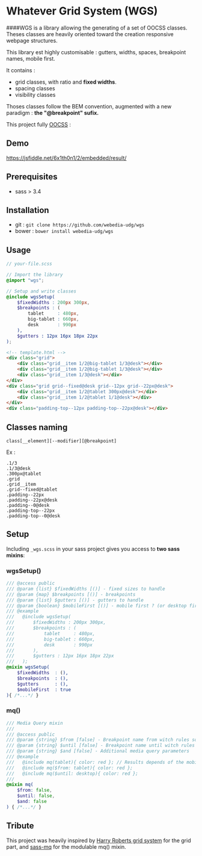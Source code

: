 Whatever Grid System (WGS)
===

####WGS is a library allowing the generating of a set of OOCSS classes. Theses classes are heavily oriented toward the creation responsive webpage structures.

This library est highly customisable : gutters, widths, spaces, breakpoint names, mobile first.

It contains :

* grid classes, with ratio and **fixed widths**.
* spacing classes
* visibility classes

Thoses classes follow the BEM convention, augmented with a new paradigm : **the "@breakpoint" sufix.**

This project fully [OOCSS](https://github.com/stubbornella/oocss/wiki) :

## Demo

https://jsfiddle.net/6x1th0n1/2/embedded/result/

## Prerequisites

* sass > 3.4

## Installation

* git : ``git clone https://github.com/webedia-udg/wgs``
* bower : ``bower install webedia-udg/wgs``

## Usage

```scss
// your-file.scss

// Import the library
@import "wgs";

// Setup and write classes
@include wgsSetup(
    $fixedWidths : 200px 300px,
    $breakpoints : (
        tablet     : 480px,
        big-tablet : 660px,
        desk       : 990px
    ),
    $gutters : 12px 16px 18px 22px
);

```

```html
<!-- template.html -->
<div class="grid">
    <div class="grid__item 1/2@big-tablet 1/3@desk"></div>
    <div class="grid__item 1/2@big-tablet 1/3@desk"></div>
    <div class="grid__item 1/3@desk"></div>
</div>
<div class="grid grid--fixed@desk grid--12px grid--22px@desk">
    <div class="grid__item 1/2@tablet 300px@desk"></div>
    <div class="grid__item 1/2@tablet 1/1@desk"></div>
</div>
<div class="padding-top--12px padding-top--22px@desk"></div>
```

## Classes naming


``class[__element][--modifier][@breakpoint]``

Ex :

```
.1/3
.1/3@desk
.300px@tablet
.grid
.grid__item
.grid--fixed@tablet
.padding--22px
.padding--22px@desk
.padding--0@desk
.padding-top--22px
.padding-top--0@desk
```

## Setup

Including ``_wgs.scss`` in your sass project gives you access to **two sass mixins**:

### wgsSetup()

```scss
/// @access public
/// @param {list} $fixedWidths [()] - fixed sizes to handle
/// @param {map} $breakpoints [()] - breakpoints
/// @param {list} $gutters [()] - gutters to handle
/// @param {boolean} $mobileFirst [()] - mobile first ? (or desktop first)
/// @example
///   @include wgsSetup(
///       $fixedWidths : 200px 300px,
///       $breakpoints : (
///           tablet     : 480px,
///           big-tablet : 660px,
///           desk       : 990px
///       ),
///       $gutters : 12px 16px 18px 22px
///   );
@mixin wgsSetup(
    $fixedWidths  : (),
    $breakpoints  : (),
    $gutters      : (),
    $mobileFirst  : true
){ /*...*/ }
```

### mq()

```scss
/// Media Query mixin
/// 
/// @access public
/// @param {string} $from [false] - Breakpoint name from witch rules sould be added
/// @param {string} $until [false] - Breakpoint name until witch rules sould be added
/// @param {string} $and [false] - Additional media query parameters
/// @example
///   @include mq(tablet){ color: red }; // Results depends of the mobile first approach
///   @include mq($from: tablet){ color: red };
///   @include mq($until: desktop){ color: red };
/// 
@mixin mq(
    $from: false,
    $until: false,
    $and: false
) { /*...*/ }
```

## Tribute

This project was heavily inspired by [Harry Roberts grid system](https://github.com/csswizardry/csswizardry-grids) for the grid part, and [sass-mq](https://github.com/sass-mq/sass-mq) for the modulable mq() mixin.




